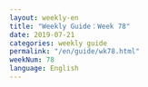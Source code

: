 ```yaml
---
layout: weekly-en
title: "Weekly Guide：Week 78"
date: 2019-07-21
categories: weekly guide
permalink: "/en/guide/wk78.html"
weekNum: 78
language: English
---
```

